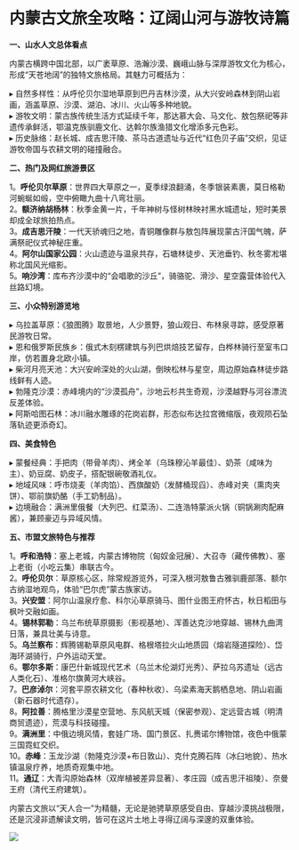 # 内蒙古文旅全攻略：辽阔山河与游牧诗篇  

**一、山水人文总体看点**  

内蒙古横跨中国北部，以广袤草原、浩瀚沙漠、巍峨山脉与深厚游牧文化为核心，形成“天苍地阔”的独特文旅格局。其魅力可概括为：  

▸ 自然多样性：从呼伦贝尔湿地草原到巴丹吉林沙漠，从大兴安岭森林到阴山岩画，涵盖草原、沙漠、湖泊、冰川、火山等多种地貌。  
▸ 游牧文明：蒙古族传统生活方式延续千年，那达慕大会、马文化、敖包祭祀等非遗传承鲜活，鄂温克族驯鹿文化、达斡尔族渔猎文化增添多元色彩。  
▸ 历史脉络：赵长城、成吉思汗陵、茶马古道遗址与近代“红色贝子庙”交织，见证游牧帝国与农耕文明的碰撞融合。  

**二、热门及网红旅游景区**  

1。**呼伦贝尔草原**：世界四大草原之一，夏季绿浪翻涌，冬季银装素裹，莫日格勒河蜿蜒如缎，空中俯瞰九曲十八弯壮丽。  
2。**额济纳胡杨林**：秋季金黄一片，千年神树与怪树林映衬黑水城遗址，短时美景却成全球旅拍热点。  
3。**成吉思汗陵**：一代天骄魂归之地，青铜雕像群与敖包阵展现蒙古汗国气魄，萨满祭祀仪式神秘庄重。  
4。**阿尔山国家公园**：火山遗迹与温泉共存，石塘林徒步、天池垂钓、秋冬雾凇堪称北国风光缩影。  
5。**响沙湾**：库布齐沙漠中的“会唱歌的沙丘”，骑骆驼、滑沙、星空露营体验代入丝路幻境。  

**三、小众特别游览地**  

▸ 乌拉盖草原：《狼图腾》取景地，人少景野，狼山观日、布林泉寻踪，感受原著民游牧日常。  
▸ 恩和俄罗斯民族乡：俄式木刻楞建筑与列巴烘焙技艺留存，白桦林骑行至室韦口岸，仿若置身北欧小镇。  
▸ 柴河月亮天池：大兴安岭深处的火山湖，倒映松林与星空，周边原始森林徒步路线鲜有人迹。  
▸ 勃隆克沙漠：赤峰境内的“沙漠孤舟”，沙地云杉共生奇观，沙漠越野与河谷漂流反差体验。  
▸ 阿斯哈图石林：冰川融水雕琢的花岗岩群，形态似布达拉宫微缩版，夜观陨石坠落轨迹更添奇幻。  

**四、美食特色**  

▸ 蒙餐经典：手把肉（带骨羊肉）、烤全羊（乌珠穆沁羊最佳）、奶茶（咸味为主）、奶豆腐、奶皮子，搭配银碗敬酒礼仪。  
▸ 地域风味：呼市烧麦（羊肉馅）、西旗酸奶（发酵桶现舀）、赤峰对夹（熏肉夹饼）、鄂前旗奶酪（手工奶制品）。  
▸ 边境融合：满洲里俄餐（大列巴、红菜汤）、二连浩特蒙派火锅（铜锅涮肉配麻酱），兼顾豪迈与异域风情。  

**五、市盟文旅特色与推荐**  

1。**呼和浩特**：塞上老城，内蒙古博物院（匈奴金冠展）、大召寺（藏传佛教）、塞上老街（小吃云集）串联古今。  
2。**呼伦贝尔**：草原核心区，除常规游览外，可深入根河敖鲁古雅驯鹿部落、额尔古纳湿地观鸟，体验“巴尔虎”蒙古族家访。  
3。**兴安盟**：阿尔山温泉疗愈、科尔沁草原骑马、图什业图王府怀古，秋日稻田与枫叶交融如画。  
4。**锡林郭勒**：乌兰布统草原摄影（影视基地）、浑善达克沙地穿越、锡林九曲湾日落，兼具壮美与诗意。  
5。**乌兰察布**：辉腾锡勒草原风电群、格根塔拉火山地质园（熔岩隧道探险）、岱海环湖骑行，户外运动天堂。  
6。**鄂尔多斯**：康巴什新城现代艺术（乌兰木伦湖灯光秀）、萨拉乌苏遗址（远古人类化石）、准格尔旗黄河大峡谷。  
7。**巴彦淖尔**：河套平原农耕文化（春种秋收）、乌梁素海天鹅栖息地、阴山岩画（新石器时代遗存）。  
8。**阿拉善**：腾格里沙漠星空营地、东风航天城（保密参观）、定远营古城（明清商贸遗迹），荒漠与科技碰撞。  
9。**满洲里**：中俄边境风情，套娃广场、国门景区、扎赉诺尔博物馆，夜色中俄蒙三国霓虹交织。  
10。**赤峰**：玉龙沙湖（勃隆克沙漠+布日敦山）、克什克腾石阵（冰臼地貌）、热水镇温泉疗养，地质奇观集中地。  
11。**通辽**：大青沟原始森林（双岸植被差异显著）、孝庄园（成吉思汗祖陵）、奈曼王府（清代王府建筑）。  

内蒙古文旅以“天人合一”为精髓，无论是驰骋草原感受自由、穿越沙漠挑战极限，还是沉浸非遗解读文明，皆可在这片土地上寻得辽阔与深邃的双重体验。  

![](https://s1.imagehub.cc/images/2025/06/25/95a593d75d82bd6423ba3a709f3eb654.jpg)